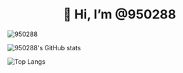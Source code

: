 <h1 align="center">👋 Hi, I’m @950288</h1>

<p><img align="center" src="https://github-readme-streak-stats.herokuapp.com/?user=950288&" alt="950288" /></p>

![950288's GitHub stats](https://github-readme-stats.vercel.app/api?username=950288&show_icons=true&theme=tokyonight)

![Top Langs](https://github-readme-stats.vercel.app/api/top-langs/?username=950288&layout=compact)
